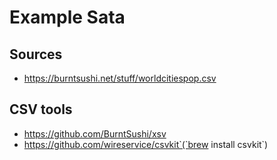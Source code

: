 # Example Sata

## Sources

- https://burntsushi.net/stuff/worldcitiespop.csv

## CSV tools
- https://github.com/BurntSushi/xsv
- https://github.com/wireservice/csvkit`(`brew install csvkit`)
